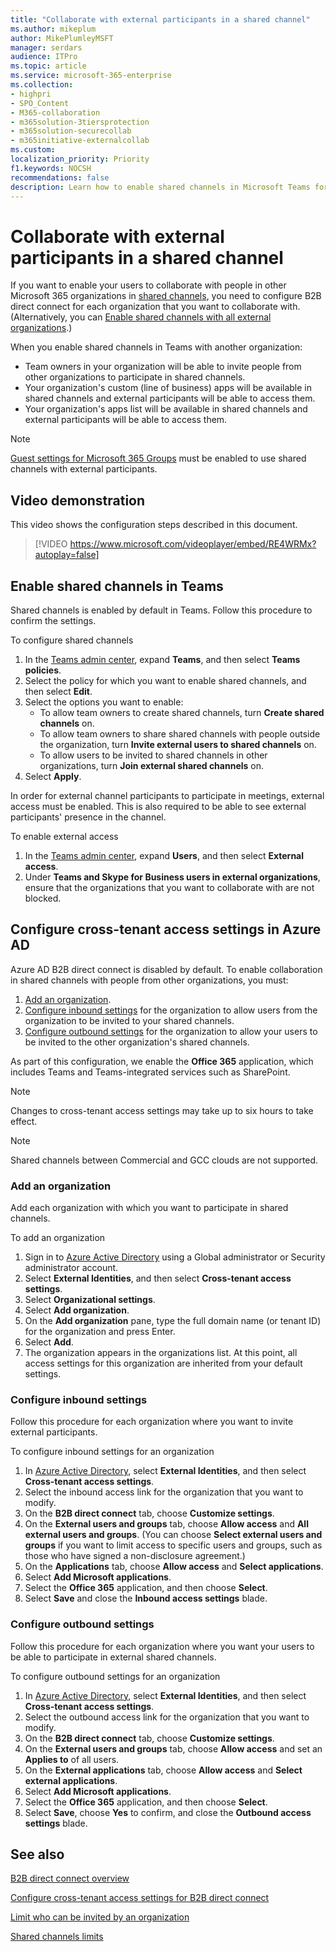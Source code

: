 ```yaml
---
title: "Collaborate with external participants in a shared channel"
ms.author: mikeplum
author: MikePlumleyMSFT
manager: serdars
audience: ITPro
ms.topic: article
ms.service: microsoft-365-enterprise
ms.collection:
- highpri 
- SPO_Content
- M365-collaboration
- m365solution-3tiersprotection
- m365solution-securecollab
- m365initiative-externalcollab
ms.custom: 
localization_priority: Priority
f1.keywords: NOCSH
recommendations: false
description: Learn how to enable shared channels in Microsoft Teams for collaboration with people outside your organization.
---
```


# Collaborate with external participants in a shared channel

If you want to enable your users to collaborate with people in other Microsoft 365 organizations in [shared channels](/MicrosoftTeams/shared-channels), you need to configure B2B direct connect for each organization that you want to collaborate with. (Alternatively, you can [Enable shared channels with all external organizations](/microsoft-365/solutions/allow-direct-connect-with-all-organizations).)

When you enable shared channels in Teams with another organization:

- Team owners in your organization will be able to invite people from other organizations to participate in shared channels.
- Your organization's custom (line of business) apps will be available in shared channels and external participants will be able to access them.
- Your organization's apps list will be available in shared channels and external participants will be able to access them.

> [!NOTE]
> [Guest settings for Microsoft 365 Groups](/microsoft-365/admin/create-groups/manage-guest-access-in-groups) must be enabled to use shared channels with external participants.

## Video demonstration

This video shows the configuration steps described in this document.
<br>

> [!VIDEO https://www.microsoft.com/videoplayer/embed/RE4WRMx?autoplay=false]

## Enable shared channels in Teams

Shared channels is enabled by default in Teams. Follow this procedure to confirm the settings.

To configure shared channels
1. In the [Teams admin center](https://admin.teams.microsoft.com/), expand **Teams**, and then select **Teams policies**.
1. Select the policy for which you want to enable shared channels, and then select **Edit**.
1. Select the options you want to enable:
    - To allow team owners to create shared channels, turn **Create shared channels** on.
    - To allow team owners to share shared channels with people outside the organization, turn **Invite external users to shared channels** on.
    - To allow users to be invited to shared channels in other organizations, turn **Join external shared channels** on.
1. Select **Apply**.

In order for external channel participants to participate in meetings, external access must be enabled. This is also required to be able to see external participants' presence in the channel.

To enable external access
1. In the [Teams admin center](https://admin.teams.microsoft.com/), expand **Users**, and then select **External access**.
1. Under **Teams and Skype for Business users in external organizations**, ensure that the organizations that you want to collaborate with are not blocked.

## Configure cross-tenant access settings in Azure AD

Azure AD B2B direct connect is disabled by default. To enable collaboration in shared channels with people from other organizations, you must:

1. [Add an organization](#add-an-organization).
1. [Configure inbound settings](#configure-inbound-settings) for the organization to allow users from the organization to be invited to your shared channels.
1. [Configure outbound settings](#configure-outbound-settings) for the organization to allow your users to be invited to the other organization's shared channels.

As part of this configuration, we enable the **Office 365** application, which includes Teams and Teams-integrated services such as SharePoint.

> [!NOTE]
> Changes to cross-tenant access settings may take up to six hours to take effect.

> [!NOTE]
> Shared channels between Commercial and GCC clouds are not supported.

### Add an organization

Add each organization with which you want to participate in shared channels.

To add an organization
1. Sign in to [Azure Active Directory](https://aad.portal.azure.com) using a Global administrator or Security administrator account.
1. Select **External Identities**, and then select **Cross-tenant access settings**.
1. Select **Organizational settings**.
1. Select **Add organization**.
1. On the **Add organization** pane, type the full domain name (or tenant ID) for the organization and press Enter.
1. Select **Add**.
1. The organization appears in the organizations list. At this point, all access settings for this organization are inherited from your default settings.

### Configure inbound settings

Follow this procedure for each organization where you want to invite external participants.

To configure inbound settings for an organization
1. In [Azure Active Directory](https://aad.portal.azure.com), select **External Identities**, and then select **Cross-tenant access settings**.
1. Select the inbound access link for the organization that you want to modify.
1. On the **B2B direct connect** tab, choose **Customize settings**.
1. On the **External users and groups** tab, choose **Allow access** and **All external users and groups**. (You can choose **Select external users and groups** if you want to limit access to specific users and groups, such as those who have signed a non-disclosure agreement.)
1. On the **Applications** tab, choose **Allow access** and **Select applications**.
1. Select **Add Microsoft applications**.
1. Select the **Office 365** application, and then choose **Select**.
1. Select **Save** and close the **Inbound access settings** blade.

### Configure outbound settings

Follow this procedure for each organization where you want your users to be able to participate in external shared channels.

To configure outbound settings for an organization
1. In [Azure Active Directory](https://aad.portal.azure.com), select **External Identities**, and then select **Cross-tenant access settings**.
1. Select the outbound access link for the organization that you want to modify.
1. On the **B2B direct connect** tab, choose **Customize settings**.
1. On the **External users and groups** tab, choose **Allow access** and set an **Applies to** of all users.
1. On the **External applications** tab, choose **Allow access** and **Select external applications**.
1. Select **Add Microsoft applications**.
1. Select the **Office 365** application, and then choose **Select**.
1. Select **Save**, choose **Yes** to confirm, and close the **Outbound access settings** blade.

## See also

[B2B direct connect overview](/azure/active-directory/external-identities/b2b-direct-connect-overview)

[Configure cross-tenant access settings for B2B direct connect](/azure/active-directory/external-identities/cross-tenant-access-settings-b2b-direct-connect)

[Limit who can be invited by an organization](limit-invitations-from-specific-organization.md)

[Shared channels limits](/MicrosoftTeams/shared-channels#shared-channel-limits)
